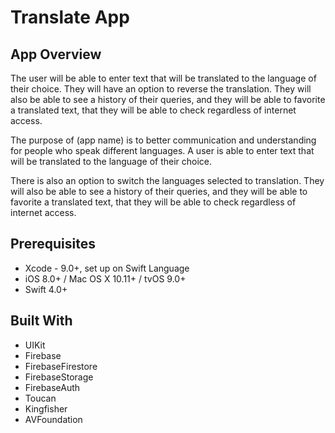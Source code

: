 # Translate App

## App Overview
The user will be able to enter text that will be translated to the language of their choice. They will have an option to reverse the translation. They will also be able to see a history of their queries, and they will be able to favorite a translated text, that they will be able to check regardless of internet access. 

The purpose of (app name) is to better communication and understanding for people who speak different languages. A user is able to enter text that will be translated to the language of their choice.

There is also an option to switch the languages selected to translation. They will also be able to see a history of their queries, and they will be able to favorite a translated text, that they will be able to check regardless of internet access. 

## Prerequisites
* Xcode - 9.0+, set up on Swift Language
* iOS 8.0+ / Mac OS X 10.11+ / tvOS 9.0+
* Swift 4.0+

## Built With
* UIKit
* Firebase
* FirebaseFirestore
* FirebaseStorage
* FirebaseAuth
* Toucan
* Kingfisher
* AVFoundation 

